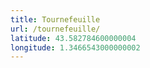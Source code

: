 ```yaml
---
title: Tournefeuille
url: /tournefeuille/
latitude: 43.582784600000004
longitude: 1.3466543000000002
---
```

